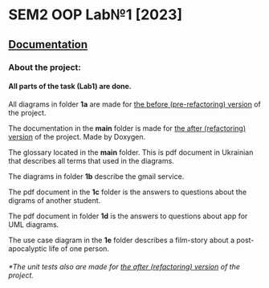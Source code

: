 # SEM2 OOP Lab№1 [2023]
## [Documentation](https://TEGTO.github.io/SEM2-OOP-Lab-1--2023-)
### About the project:
 #### All parts of the task (Lab1) are done.
 
 All diagrams in folder **1a** are made for <ins>the before (pre-refactoring) version</ins> of the project.
 
 The documentation in the **main** folder is made for <ins>the after (refactoring) version</ins> of the project. Made by Doxygen. 
 
 The glossary located in the **main** folder. This is pdf document in Ukrainian that describes all terms that used in the diagrams.
 
 The diagrams in folder **1b** describe the gmail service.
 
 The pdf document in the **1c** folder is the answers to questions about the digrams of another student.
 
 The pdf document in folder **1d** is the answers to questions about app for UML diagrams.
 
 The use case diagram in the **1e** folder describes a film-story about a post-apocalyptic life of one person.
 
 ###### *The unit tests also are made for <ins>the after (refactoring) version</ins> of the project.
